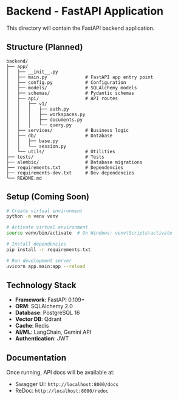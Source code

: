 # Backend - FastAPI Application

This directory will contain the FastAPI backend application.

## Structure (Planned)

```
backend/
├── app/
│   ├── __init__.py
│   ├── main.py              # FastAPI app entry point
│   ├── config.py            # Configuration
│   ├── models/              # SQLAlchemy models
│   ├── schemas/             # Pydantic schemas
│   ├── api/                 # API routes
│   │   ├── v1/
│   │   │   ├── auth.py
│   │   │   ├── workspaces.py
│   │   │   ├── documents.py
│   │   │   └── query.py
│   ├── services/            # Business logic
│   ├── db/                  # Database
│   │   ├── base.py
│   │   └── session.py
│   └── utils/               # Utilities
├── tests/                   # Tests
├── alembic/                 # Database migrations
├── requirements.txt         # Dependencies
├── requirements-dev.txt     # Dev dependencies
└── README.md
```

## Setup (Coming Soon)

```bash
# Create virtual environment
python -m venv venv

# Activate virtual environment
source venv/bin/activate  # On Windows: venv\Scripts\activate

# Install dependencies
pip install -r requirements.txt

# Run development server
uvicorn app.main:app --reload
```

## Technology Stack

- **Framework**: FastAPI 0.109+
- **ORM**: SQLAlchemy 2.0
- **Database**: PostgreSQL 16
- **Vector DB**: Qdrant
- **Cache**: Redis
- **AI/ML**: LangChain, Gemini API
- **Authentication**: JWT

## Documentation

Once running, API docs will be available at:
- Swagger UI: `http://localhost:8000/docs`
- ReDoc: `http://localhost:8000/redoc`
